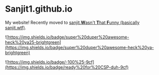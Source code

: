 # Sanjit1.github.io

My website! Recently moved to [sanjit.**W**asn't **T**hat **F**unny (basically sanjit.wtf)](https://www.sanjit.wtf).


![https://img.shields.io/badge/super%20duper%20awesome-heck%20ya25-brightgreen](https://img.shields.io/badge/super%20duper%20awesome-heck%20ya-brightgreen)



![https://img.shields.io/badge/-100%25-9cf](https://img.shields.io/badge/ready%20for%20CSP-duh-9cf)

